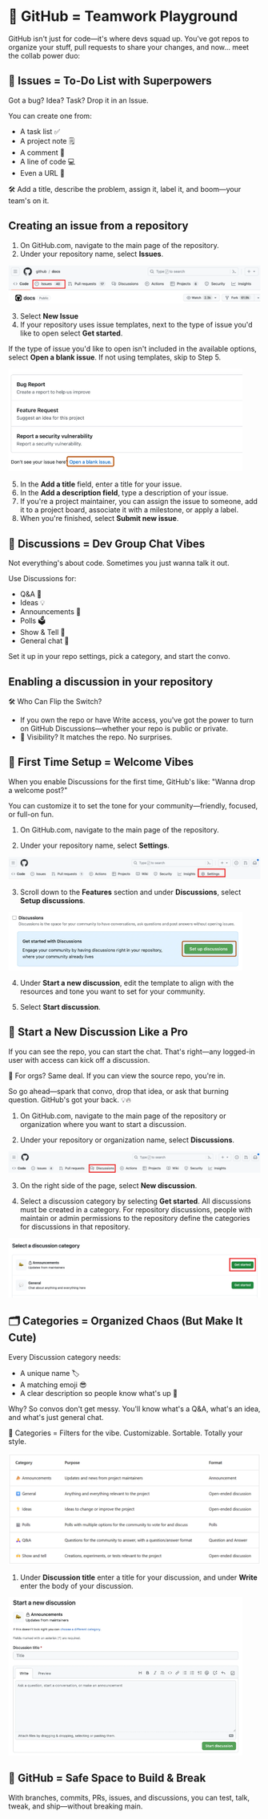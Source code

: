 <!-- Copied from 03-Collaboration.md -->
# 🤝 GitHub = Teamwork Playground
GitHub isn't just for code—it's where devs squad up.
You've got repos to organize your stuff,
pull requests to share your changes,
and now… meet the collab power duo:

## 🐛 Issues = To-Do List with Superpowers
Got a bug? Idea? Task? Drop it in an Issue.

You can create one from:

- A task list ✅
- A project note 🗒️
- A comment 💬
- A line of code 💻
- Even a URL 🔗

🛠️ Add a title, describe the problem, assign it, label it, and boom—your team's on it.

## Creating an issue from a repository

1. On GitHub.com, navigate to the main page of the repository.
2. Under your repository name, select **Issues**.

![Issues](../assets/issues-tab.png)

3. Select **New Issue**
4. If your repository uses issue templates, next to the type of issue you'd like to open select **Get started**.

If the type of issue you'd like to open isn't included in the available options, select **Open a blank issue**. If not using templates, skip to Step 5.

![blank issue](../assets/open-a-blank-issue.png)

5. In the **Add a title** field, enter a title for your issue.
6. In the **Add a description field**, type a description of your issue.
7. If you're a project maintainer, you can assign the issue to someone, add it to a project board, associate it with a milestone, or apply a label.
8. When you're finished, select **Submit new issue**.

## 💬 Discussions = Dev Group Chat Vibes
Not everything's about code.
Sometimes you just wanna talk it out.

Use Discussions for:

- Q&A 🙋
- Ideas 💡
- Announcements 📣
- Polls 🗳️
- Show & Tell 🙌
- General chat 🧃

Set it up in your repo settings, pick a category, and start the convo.

## Enabling a discussion in your repository
🛠️ Who Can Flip the Switch?

- If you own the repo or have Write access, you've got the power to turn on GitHub Discussions—whether your repo is public or private.
- 👀 Visibility? It matches the repo. No surprises.

## 👋 First Time Setup = Welcome Vibes

When you enable Discussions for the first time, GitHub's like:
"Wanna drop a welcome post?"

You can customize it to set the tone for your community—friendly, focused, or full-on fun.

1. On GitHub.com, navigate to the main page of the repository.

2. Under your repository name, select **Settings**.

![Settings](../assets/settings-tab.png)

3. Scroll down to the **Features** section and under **Discussions**, select **Setup discussions**.

![Discussions](../assets/set-up-discussion.png)

4. Under **Start a new discussion**, edit the template to align with the resources and tone you want to set for your community.

5. Select **Start discussion**.

## 💬 Start a New Discussion Like a Pro
If you can see the repo, you can start the chat.
That's right—any logged-in user with access can kick off a discussion.

👥 For orgs? Same deal. If you can view the source repo, you're in.

So go ahead—spark that convo, drop that idea, or ask that burning question.
GitHub's got your back. 💡🔥

1. On GitHub.com, navigate to the main page of the repository or organization where you want to start a discussion.

2. Under your repository or organization name, select **Discussions**.

![Discussions Tab](../assets/discussions-tab.png)

3. On the right side of the page, select **New discussion**.

4. Select a discussion category by selecting **Get started**. All discussions must be created in a category. For repository discussions, people with maintain or admin permissions to the repository define the categories for discussions in that repository.

![Discussion Category](../assets/announcements.png)

## 🗂️ Categories = Organized Chaos (But Make It Cute)

Every Discussion category needs:
- A unique name 🏷️
- A matching emoji 😎
- A clear description so people know what's up 🧠

Why? So convos don't get messy.
You'll know what's a Q&A, what's an idea, and what's just general chat.

🧩 Categories = Filters for the vibe.
Customizable. Sortable. Totally your style.

![Table](../assets/table.png)

1. Under **Discussion title** enter a title for your discussion, and under **Write** enter the body of your discussion.

![Start a New Discussion](../assets/start-a-new-discussion.png)

## 🧪 GitHub = Safe Space to Build & Break

With branches, commits, PRs, issues, and discussions, you can test, talk, tweak, and ship—without breaking main.
